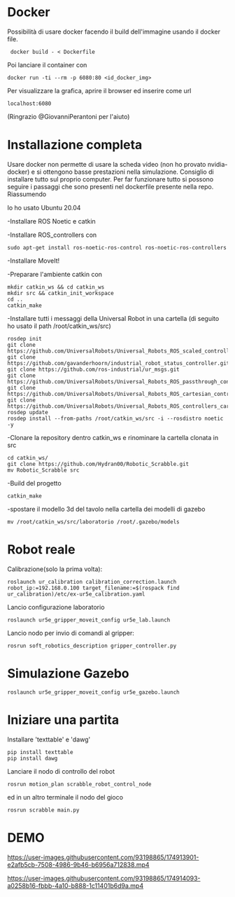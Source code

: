 
# Docker
Possibilità di usare docker facendo il build dell'immagine usando il docker file. 

```
 docker build - < Dockerfile
```
Poi lanciare il container con 
```
docker run -ti --rm -p 6080:80 <id_docker_img>
```
Per visualizzare la grafica, aprire il browser ed inserire come url 
```
localhost:6080
```
(Ringrazio @GiovanniPerantoni per l'aiuto)

# Installazione completa
Usare docker non permette di usare la scheda video (non ho provato nvidia-docker) e si ottengono basse prestazioni nella simulazione. Consiglio di installare tutto sul proprio computer. Per far funzionare tutto si possono seguire i passaggi che sono presenti nel dockerfile presente nella repo. Riassumendo

Io ho usato Ubuntu 20.04

-Installare ROS Noetic e catkin

-Installare ROS_controllers con

```
sudo apt-get install ros-noetic-ros-control ros-noetic-ros-controllers
```
-Installare MoveIt!

-Preparare l'ambiente catkin con
```
mkdir catkin_ws && cd catkin_ws
mkdir src && catkin_init_workspace
cd ..
catkin_make
```
-Installare tutti i messaggi della Universal Robot in una cartella (di seguito ho usato il path /root/catkin_ws/src)
```
rosdep init
git clone https://github.com/UniversalRobots/Universal_Robots_ROS_scaled_controllers.git
git clone https://github.com/gavanderhoorn/industrial_robot_status_controller.git
git clone https://github.com/ros-industrial/ur_msgs.git
git clone https://github.com/UniversalRobots/Universal_Robots_ROS_passthrough_controllers
git clone https://github.com/UniversalRobots/Universal_Robots_ROS_cartesian_control_msgs/
git clone https://github.com/UniversalRobots/Universal_Robots_ROS_controllers_cartesian
rosdep update 
rosdep install --from-paths /root/catkin_ws/src -i --rosdistro noetic -y
```
-Clonare la repository dentro catkin_ws e rinominare la cartella clonata in src
```
cd catkin_ws/
git clone https://github.com/Hydran00/Robotic_Scrabble.git
mv Robotic_Scrabble src
```
-Build del progetto
```
catkin_make
```
-spostare il modello 3d del tavolo nella cartella dei modelli di gazebo
```
mv /root/catkin_ws/src/laboratorio /root/.gazebo/models
```

# Robot reale

Calibrazione(solo la prima volta):
```
roslaunch ur_calibration calibration_correction.launch  robot_ip:=192.168.0.100 target_filename:=$(rospack find ur_calibration)/etc/ex-ur5e_calibration.yaml 
```
Lancio configurazione laboratorio

```
roslaunch ur5e_gripper_moveit_config ur5e_lab.launch
```
Lancio nodo per invio di comandi al gripper:
```
rosrun soft_robotics_description gripper_controller.py
```

# Simulazione Gazebo

```
roslaunch ur5e_gripper_moveit_config ur5e_gazebo.launch
```

# Iniziare una partita
Installare 'texttable' e 'dawg'
```
pip install texttable
pip install dawg
```
Lanciare il nodo di controllo del robot
```
rosrun motion_plan scrabble_robot_control_node
```
ed in un altro terminale il nodo del gioco
```
rosrun scrabble main.py
```


# DEMO
https://user-images.githubusercontent.com/93198865/174913901-e2afb5cb-7508-4986-9b46-b6956a712838.mp4



https://user-images.githubusercontent.com/93198865/174914093-a0258b16-fbbb-4a10-b888-1c11401b6d9a.mp4


